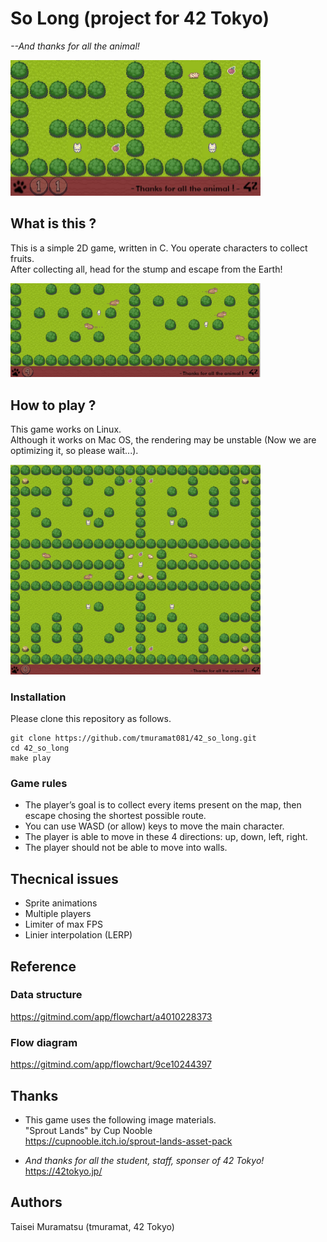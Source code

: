 # So Long (project for 42 Tokyo)
*--And thanks for all the animal!*
  
<img src="thumbnails/image0.jpg" width="400px">  

## What is this ?
This is a simple 2D game, written in C. You operate characters to collect fruits.  
After collecting all, head for the stump and escape from the Earth!
  
<img src="thumbnails/image2.jpg" width="400px">  

## How to play ?
This game works on Linux.  
Although it works on Mac OS, the rendering may be unstable (Now we are optimizing it, so please wait...).  
  
<img src="thumbnails/image1.jpg" width="400px">  

### Installation
Please clone this repository as follows.  
```
git clone https://github.com/tmuramat081/42_so_long.git  
cd 42_so_long  
make play  
```
### Game rules
- The player’s goal is to collect every items present on the map, then escape
chosing the shortest possible route.
- You can use WASD (or allow) keys to move the main character.
- The player is able to move in these 4 directions: up, down, left, right.
- The player should not be able to move into walls.

## Thecnical issues
- Sprite animations
- Multiple players
- Limiter of max FPS
- Linier interpolation (LERP)

## Reference
### Data structure  
https://gitmind.com/app/flowchart/a4010228373
### Flow diagram  
https://gitmind.com/app/flowchart/9ce10244397

## Thanks
- This game uses the following image materials.  
"Sprout Lands" by Cup Nooble  
https://cupnooble.itch.io/sprout-lands-asset-pack  

- *And thanks for all the student, staff, sponser of 42 Tokyo!*  
https://42tokyo.jp/

## Authors
Taisei Muramatsu (tmuramat, 42 Tokyo)

